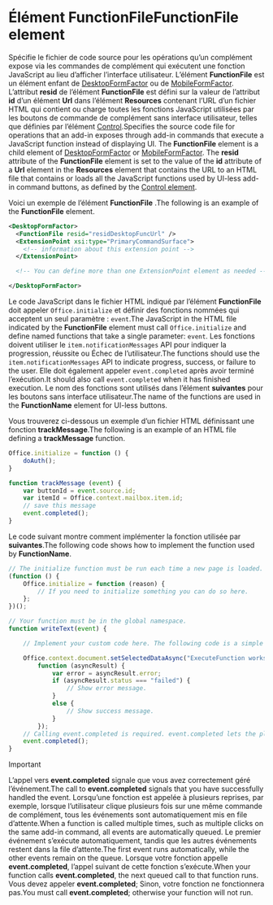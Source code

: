 # <a name="functionfile-element"></a><span data-ttu-id="5544f-101">Élément FunctionFile</span><span class="sxs-lookup"><span data-stu-id="5544f-101">FunctionFile element</span></span>

<span data-ttu-id="5544f-p101">Spécifie le fichier de code source pour les opérations qu’un complément expose via les commandes de complément qui exécutent une fonction JavaScript au lieu d’afficher l’interface utilisateur. L’élément **FunctionFile** est un élément enfant de [DesktopFormFactor](desktopformfactor.md) ou de [MobileFormFactor](mobileformfactor.md). L’attribut **resid** de l’élément **FunctionFile** est défini sur la valeur de l’attribut **id** d’un élément **Url** dans l’élément **Resources** contenant l’URL d’un fichier HTML qui contient ou charge toutes les fonctions JavaScript utilisées par les boutons de commande de complément sans interface utilisateur, telles que définies par l’élément [Control](control.md).</span><span class="sxs-lookup"><span data-stu-id="5544f-p101">Specifies the source code file for operations that an add-in exposes through add-in commands that execute a JavaScript function instead of displaying UI. The  **FunctionFile** element is a child element of [DesktopFormFactor](desktopformfactor.md) or [MobileFormFactor](mobileformfactor.md). The **resid** attribute of the **FunctionFile** element is set to the value of the **id** attribute of a **Url** element in the **Resources** element that contains the URL to an HTML file that contains or loads all  the JavaScript functions used by UI-less add-in command buttons, as defined by the [Control element](control.md).</span></span>

<span data-ttu-id="5544f-105">Voici un exemple de l’élément **FunctionFile** .</span><span class="sxs-lookup"><span data-stu-id="5544f-105">The following is an example of the  **FunctionFile** element.</span></span>

```XML
<DesktopFormFactor>
  <FunctionFile resid="residDesktopFuncUrl" />
  <ExtensionPoint xsi:type="PrimaryCommandSurface">
    <!-- information about this extension point -->
  </ExtensionPoint>

  <!-- You can define more than one ExtensionPoint element as needed -->

</DesktopFormFactor>
```

<span data-ttu-id="5544f-106">Le code JavaScript dans le fichier HTML indiqué par l’élément **FunctionFile** doit appeler `Office.initialize` et définir des fonctions nommées qui acceptent un seul paramètre : `event`.</span><span class="sxs-lookup"><span data-stu-id="5544f-106">The JavaScript in the HTML file indicated by the  **FunctionFile** element must call `Office.initialize` and define named functions that take a single parameter: `event`.</span></span> <span data-ttu-id="5544f-107">Les fonctions doivent utiliser le `item.notificationMessages` API pour indiquer la progression, réussite ou Échec de l’utilisateur.</span><span class="sxs-lookup"><span data-stu-id="5544f-107">The functions should use the `item.notificationMessages` API to indicate progress, success, or failure to the user.</span></span> <span data-ttu-id="5544f-108">Elle doit également appeler `event.completed` après avoir terminé l’exécution.</span><span class="sxs-lookup"><span data-stu-id="5544f-108">It should also call `event.completed` when it has finished execution.</span></span> <span data-ttu-id="5544f-109">Le nom des fonctions sont utilisés dans l’élément **suivantes** pour les boutons sans interface utilisateur.</span><span class="sxs-lookup"><span data-stu-id="5544f-109">The name of the functions are used in the **FunctionName** element for UI-less buttons.</span></span>

<span data-ttu-id="5544f-110">Vous trouverez ci-dessous un exemple d’un fichier HTML définissant une fonction **trackMessage**.</span><span class="sxs-lookup"><span data-stu-id="5544f-110">The following is an example of an HTML file defining a **trackMessage** function.</span></span>

```js
Office.initialize = function () {
    doAuth();
}

function trackMessage (event) {
    var buttonId = event.source.id;    
    var itemId = Office.context.mailbox.item.id;
    // save this message
    event.completed();
}
```

<span data-ttu-id="5544f-111">Le code suivant montre comment implémenter la fonction utilisée par **suivantes**.</span><span class="sxs-lookup"><span data-stu-id="5544f-111">The following code shows how to implement the function used by  **FunctionName**.</span></span>

```js
// The initialize function must be run each time a new page is loaded.
(function () {
    Office.initialize = function (reason) {
        // If you need to initialize something you can do so here.
    };
})();

// Your function must be in the global namespace.
function writeText(event) {

    // Implement your custom code here. The following code is a simple example.

    Office.context.document.setSelectedDataAsync("ExecuteFunction works. Button ID=" + event.source.id,
        function (asyncResult) {
            var error = asyncResult.error;
            if (asyncResult.status === "failed") {
                // Show error message.
            }
            else {
                // Show success message.
            }
        });
    // Calling event.completed is required. event.completed lets the platform know that processing has completed.
    event.completed();
}
```

> [!IMPORTANT]
> <span data-ttu-id="5544f-112">L’appel vers **event.completed** signale que vous avez correctement géré l’événement.</span><span class="sxs-lookup"><span data-stu-id="5544f-112">The call to  **event.completed** signals that you have successfully handled the event.</span></span> <span data-ttu-id="5544f-113">Lorsqu’une fonction est appelée à plusieurs reprises, par exemple, lorsque l’utilisateur clique plusieurs fois sur une même commande de complément, tous les événements sont automatiquement mis en file d’attente.</span><span class="sxs-lookup"><span data-stu-id="5544f-113">When a function is called multiple times, such as multiple clicks on the same add-in command, all events are automatically queued.</span></span> <span data-ttu-id="5544f-114">Le premier événement s’exécute automatiquement, tandis que les autres événements restent dans la file d’attente.</span><span class="sxs-lookup"><span data-stu-id="5544f-114">The first event runs automatically, while the other events remain on the queue.</span></span> <span data-ttu-id="5544f-115">Lorsque votre fonction appelle **event.completed**, l’appel suivant de cette fonction s’exécute.</span><span class="sxs-lookup"><span data-stu-id="5544f-115">When your function calls **event.completed**, the next queued call to that function runs.</span></span> <span data-ttu-id="5544f-116">Vous devez appeler **event.completed**; Sinon, votre fonction ne fonctionnera pas.</span><span class="sxs-lookup"><span data-stu-id="5544f-116">You must call **event.completed**; otherwise your function will not run.</span></span>